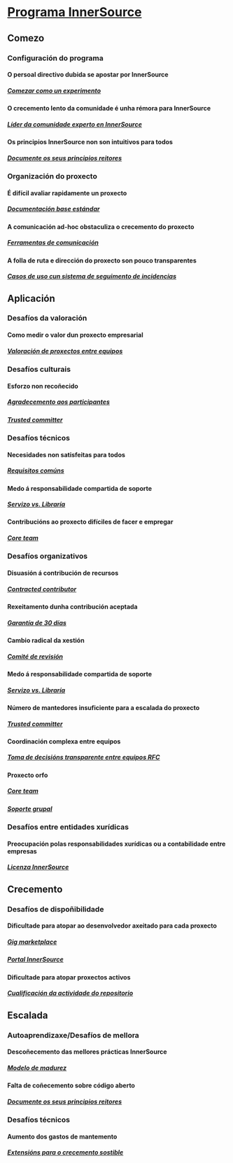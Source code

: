 # [Programa InnerSource](https://patterns.innersourcecommons.org/toc)

## Comezo

### Configuración do programa

#### O persoal directivo dubida se apostar por InnerSource

##### [Comezar como un experimento](https://patterns.innersourcecommons.org/p/start-as-experiment)

#### O crecemento lento da comunidade é unha rémora para InnerSource

##### [Líder da comunidade experto en InnerSource](https://patterns.innersourcecommons.org/p/dedicated-community-leader)

#### Os principios InnerSource non son intuitivos para todos

##### [Documente os seus principios reitores](https://patterns.innersourcecommons.org/p/document-your-guiding-principles)

### Organización do proxecto

#### É difícil avaliar rapidamente un proxecto

##### [Documentación base estándar](https://patterns.innersourcecommons.org/p/base-documentation)

#### A comunicación ad-hoc obstaculiza o crecemento do proxecto

##### [Ferramentas de comunicación](https://patterns.innersourcecommons.org/p/communication-tooling)

#### A folla de ruta e dirección do proxecto son pouco transparentes

##### [Casos de uso cun sistema de seguimento de incidencias](https://patterns.innersourcecommons.org/p/issue-tracker)

## Aplicación

### Desafíos da valoración

#### Como medir o valor dun proxecto empresarial

##### [Valoración de proxectos entre equipos](https://patterns.innersourcecommons.org/p/crossteam-project-valuation)

### Desafíos culturais

#### Esforzo non recoñecido

##### [Agradecemento aos participantes](https://patterns.innersourcecommons.org/p/praise-participants)

##### [Trusted committer](https://patterns.innersourcecommons.org/p/trusted-committer)

### Desafíos técnicos

#### Necesidades non satisfeitas para todos

##### [Requisitos comúns](https://patterns.innersourcecommons.org/p/common-requirements)

#### Medo á responsabilidade compartida de soporte

##### [Servizo vs. Libraría](https://patterns.innersourcecommons.org/p/service-vs-library)

#### Contribucións ao proxecto difíciles de facer e empregar

##### [Core team](https://patterns.innersourcecommons.org/p/core-team)

### Desafíos organizativos

#### Disuasión á contribución de recursos

##### [Contracted contributor](https://patterns.innersourcecommons.org/p/contracted-contributor)

#### Rexeitamento dunha contribución aceptada

##### [Garantía de 30 días](https://patterns.innersourcecommons.org/p/30-day-warranty)

#### Cambio radical da xestión

##### [Comité de revisión](https://patterns.innersourcecommons.org/p/review-committee)

#### Medo á responsabilidade compartida de soporte

##### [Servizo vs. Libraría](https://patterns.innersourcecommons.org/p/service-vs-library)

#### Número de mantedores insuficiente para a escalada do proxecto

##### [Trusted committer](https://patterns.innersourcecommons.org/p/trusted-committer)

#### Coordinación complexa entre equipos

##### [Toma de decisións transparente entre equipos RFC](https://patterns.innersourcecommons.org/p/transparent-cross-team-decision-making-using-rfcs)

#### Proxecto orfo

##### [Core team](https://patterns.innersourcecommons.org/p/core-team)

##### [Soporte grupal](https://patterns.innersourcecommons.org/p/group-support)

### Desafíos entre entidades xurídicas

#### Preocupación polas responsabilidades xurídicas ou a contabilidade entre empresas

##### [Licenza InnerSource](https://patterns.innersourcecommons.org/p/innersource-license)

## Crecemento

### Desafíos de dispoñibilidade

#### Dificultade para atopar ao desenvolvedor axeitado para cada proxecto

##### [Gig marketplace](https://patterns.innersourcecommons.org/p/gig-marketplace)

##### [Portal InnerSource](https://patterns.innersourcecommons.org/p/innersource-portal)

#### Dificultade para atopar proxectos activos

##### [Cualificación da actividade do repositorio](https://patterns.innersourcecommons.org/p/repository-activity-score)

## Escalada

### Autoaprendizaxe/Desafíos de mellora

#### Descoñecemento das mellores prácticas InnerSource

##### [Modelo de madurez](https://patterns.innersourcecommons.org/p/maturity-model)

#### Falta de coñecemento sobre código aberto

##### [Documente os seus principios reitores](https://patterns.innersourcecommons.org/p/document-your-guiding-principles)

### Desafíos técnicos

#### Aumento dos gastos de mantemento

##### [Extensións para o crecemento sostible](https://patterns.innersourcecommons.org/p/extensions-for-sustainable-growth)
